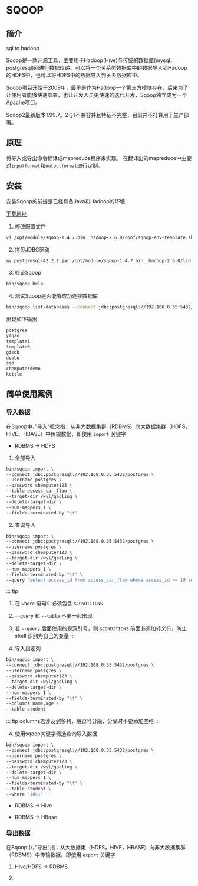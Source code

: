 # SQOOP

## 简介

sql to hadoop

Sqoop是一款开源工具，主要用于Hadoop(Hive)与传统的数据库(mysql、postgresql)间进行数据传递，可以将一个关系型数据库中的数据导入到Hadoop的HDFS中，也可以将HDFS中的数据导入到关系数据库中。

Sqoop项目开始于2009年，最早是作为Hadoop一个第三方模块存在，后来为了让使用者能够快速部署，也让开发人员更快速的迭代开发，Sqoop独立成为一个Apache项目。

Sqoop2最新版本1.99.7。2与1不兼容并且特征不完整，目前并不打算用于生产部署。

## 原理

将导入或导出命令翻译成mapreduce程序来实现。
在翻译出的mapreduce中主要对`inputformat`和`outputformat`进行定制。

## 安装

安装Sqoop的前提是已经具备Java和Hadoop的环境

[下载地址]("https://downloads.apache.org/sqoop/1.4.7/sqoop-1.4.7.bin__hadoop-2.6.0.tar.gz")

1. 修改配置文件

``` bash
vi /opt/module/sqoop-1.4.7.bin__hadoop-2.6.0/conf/sqoop-env-template.sh
```

2. 拷贝JDBC驱动

``` bash
mv postgresql-42.2.2.jar /opt/module/sqoop-1.4.7.bin__hadoop-2.6.0/lib
```


3. 验证Sqoop

``` bash
bin/sqoop help
```

4. 测试Sqoop是否能够成功连接数据库

``` bash
bin/sqoop list-databases --connect jdbc:postgresql://192.168.0.35:5432/postgres --username postgres --password chemputer123
```

出现如下输出

``` bash
postgres
yagao
template1
template0
gisdb
devbe
sso
chemputerdemo
kettle
```


## 简单使用案例

### 导入数据

在Sqoop中，”导入“概念指：从非大数据集群（RDBMS）向大数据集群（HDFS，HIVE，HBASE）中传输数据，即使用 `import` 关键字

- RDBMS -> HDFS

1. 全部导入

``` bash
bin/sqoop import \
--connect jdbc:postgresql://192.168.0.35:5432/postgres \
--username postgres \
--password chemputer123 \
--table access_car_flow \
--target-dir /wyl/gaoling \
--delete-target-dir \
--num-mappers 1 \
--fields-terminated-by "\t"
```

2. 查询导入

``` bash
bin/sqoop import \
--connect jdbc:postgresql://192.168.0.35:5432/postgres \
--username postgres \
--password chemputer123 \
--target-dir /wyl/gaoling \
--delete-target-dir \
--num-mappers 1 \
--fields-terminated-by "\t" \
--query 'select access_id from access_car_flow where access_id >= 10 and $CONDITIONS;'
```

::: tip
1. 在 `where` 语句中必须包含 `$CONDITIONS`
2. `--query` 和 `--table` 不要一起出现
3. 若 `--query` 后面使用的是双引号，则 `$CONDITIONS` 前面必须加转义符，防止 shell 识别为自己的变量
:::


3. 导入指定列

``` bash
bin/sqoop import \
--connect jdbc:postgresql://192.168.0.35:5432/postgres \
--username postgres \
--password chemputer123 \
--target-dir /wyl/gaoling \
--delete-target-dir \
--num-mappers 1 \
--fields-terminated-by "\t" \
--columns name,age \
--table student
```

::: tip
columns若涉及到多列，用逗号分隔，分隔时不要添加空格
:::


4. 使用sqoop关键字筛选查询导入数据

``` bash
bin/sqoop import \
--connect jdbc:postgresql://192.168.0.35:5432/postgres \
--username postgres \
--password chemputer123 \
--target-dir /wyl/gaoling \
--delete-target-dir \
--num-mappers 1 \
--fields-terminated-by "\t" \
--table student \
--where "id=1"
```

- RDBMS -> Hive

- RDBMS -> HBase


### 导出数据

在Sqoop中，”导出“指：从大数据集（HDFS，HIVE，HBASE）向非大数据集群（RDBMS）中传输数据，即使用 `export` 关键字

1. Hive/HDFS -> RDBMS



2. 

